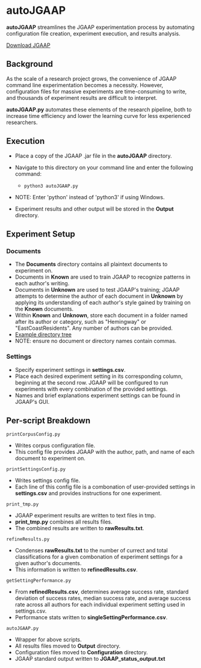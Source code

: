 # autoJGAAP
**autoJGAAP** streamlines the JGAAP experimentation process by automating configuration file creation, experiment execution, and results analysis.

[Download JGAAP](https://github.com/evllabs/JGAAP/releases) 

## Background

As the scale of a research project grows, the convenience of JGAAP command line experimentation becomes a necessity. However, configuration files for massive experiments are time-consuming to write, and thousands of experiment results are difficult to interpret.

**autoJGAAP.py** automates these elements of the research pipeline, both to increase time efficiency and lower the learning curve for less experienced researchers.

## Execution

* Place a copy of the JGAAP .jar file in the **autoJGAAP** directory. 
* Navigate to this directory on your command line and enter the following command:

  * ```python3 autoJGAAP.py```

* NOTE: Enter 'python' instead of 'python3' if using Windows.
* Experiment results and other output will be stored in the **Output** directory. 

## Experiment Setup

### Documents
* The **Documents** directory contains all plaintext documents to experiment on.
* Documents in **Known** are used to train JGAAP to recognize patterns in each author's writing. 
* Documents in **Unknown** are used to test JGAAP's training; JGAAP attempts to determine the author of each document in **Unknown** by applying its understanding of each author's style gained by training on the **Known** documents. 
* Within **Known** and **Unknown**, store each document in a folder named after its author or category, such as "Hemingway" or "EastCoastResidents". Any number of authors can be provided.
* [Example directory tree](/example.jpg)
* NOTE: ensure no document or directory names contain commas.

### Settings
* Specify experiment settings in **settings.csv**.
* Place each desired experiment setting in its corresponding column, beginning at the second row. JGAAP will be configured to run experiments with every combination of the provided settings. 
* Names and brief explanations experiment settings can be found in JGAAP's GUI.

## Per-script Breakdown

```printCorpusConfig.py```

* Writes corpus configuration file. 
* This config file provides JGAAP with the author, path, and name of each document to experiment on.

```printSettingsConfig.py```

* Writes settings config file. 
* Each line of this config file is a combonation of user-provided settings in **settings.csv** and provides instructions for one experiment.

```print_tmp.py```

* JGAAP experiment results are written to text files in tmp. 
* **print_tmp.py** combines all results files. 
* The combined results are written to **rawResults.txt**.

```refineResults.py```

* Condenses **rawResults.txt** to the number of currect and total classifications for a given combonation of experiment settings for a given author's documents. 
* This information is written to **refinedResults.csv**.

```getSettingPerformance.py```

* From **refinedResults.csv**, determines average success rate, standard deviation of success rates, median success rate, and average success rate across all authors for each individual experiment setting used in settings.csv. 
* Performance stats written to **singleSettingPerformance.csv**.

```autoJGAAP.py```

* Wrapper for above scripts.
* All results files moved to **Output** directory.  
* Configuration files moved to **Configuration** directory.  
* JGAAP standard output written to **JGAAP_status_output.txt**  




